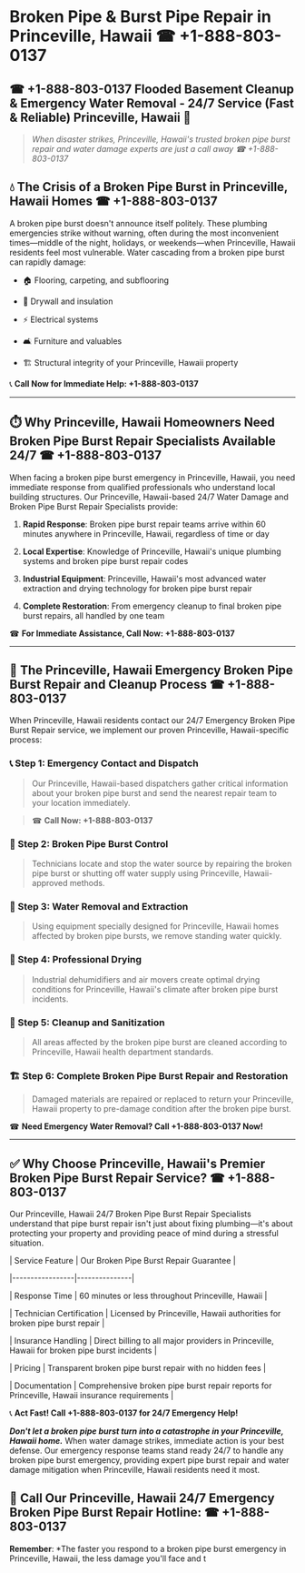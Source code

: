 # Broken Pipe & Burst Pipe Repair in Princeville, Hawaii ☎ +1-888-803-0137  
## ☎ +1-888-803-0137 Flooded Basement Cleanup & Emergency Water Removal - 24/7 Service (Fast & Reliable) Princeville, Hawaii 🚨  

> *When disaster strikes, Princeville, Hawaii's trusted broken pipe burst repair and water damage experts are just a call away ☎ +1-888-803-0137*  

## 💧 The Crisis of a Broken Pipe Burst in Princeville, Hawaii Homes ☎ +1-888-803-0137  

A broken pipe burst doesn't announce itself politely. These plumbing emergencies strike without warning, often during the most inconvenient times—middle of the night, holidays, or weekends—when Princeville, Hawaii residents feel most vulnerable. Water cascading from a broken pipe burst can rapidly damage:  

* 🏠 Flooring, carpeting, and subflooring  
* 🧱 Drywall and insulation  
* ⚡ Electrical systems  
* 🛋️ Furniture and valuables  
* 🏗️ Structural integrity of your Princeville, Hawaii property  

📞 **Call Now for Immediate Help: +1-888-803-0137**  

---  

## ⏱️ Why Princeville, Hawaii Homeowners Need Broken Pipe Burst Repair Specialists Available 24/7 ☎ +1-888-803-0137  

When facing a broken pipe burst emergency in Princeville, Hawaii, you need immediate response from qualified professionals who understand local building structures. Our Princeville, Hawaii-based 24/7 Water Damage and Broken Pipe Burst Repair Specialists provide:  

1. **Rapid Response**: Broken pipe burst repair teams arrive within 60 minutes anywhere in Princeville, Hawaii, regardless of time or day  
2. **Local Expertise**: Knowledge of Princeville, Hawaii's unique plumbing systems and broken pipe burst repair codes  
3. **Industrial Equipment**: Princeville, Hawaii's most advanced water extraction and drying technology for broken pipe burst repair  
4. **Complete Restoration**: From emergency cleanup to final broken pipe burst repairs, all handled by one team  

☎ **For Immediate Assistance, Call Now: +1-888-803-0137**  

---  

## 🔧 The Princeville, Hawaii Emergency Broken Pipe Burst Repair and Cleanup Process ☎ +1-888-803-0137  

When Princeville, Hawaii residents contact our 24/7 Emergency Broken Pipe Burst Repair service, we implement our proven Princeville, Hawaii-specific process:  

### 📞 Step 1: Emergency Contact and Dispatch  
> Our Princeville, Hawaii-based dispatchers gather critical information about your broken pipe burst and send the nearest repair team to your location immediately.  
> ☎ **Call Now: +1-888-803-0137**  

### 🚿 Step 2: Broken Pipe Burst Control  
> Technicians locate and stop the water source by repairing the broken pipe burst or shutting off water supply using Princeville, Hawaii-approved methods.  

### 🌊 Step 3: Water Removal and Extraction  
> Using equipment specially designed for Princeville, Hawaii homes affected by broken pipe bursts, we remove standing water quickly.  

### 💨 Step 4: Professional Drying  
> Industrial dehumidifiers and air movers create optimal drying conditions for Princeville, Hawaii's climate after broken pipe burst incidents.  

### 🧼 Step 5: Cleanup and Sanitization  
> All areas affected by the broken pipe burst are cleaned according to Princeville, Hawaii health department standards.  

### 🏗️ Step 6: Complete Broken Pipe Burst Repair and Restoration  
> Damaged materials are repaired or replaced to return your Princeville, Hawaii property to pre-damage condition after the broken pipe burst.  

☎ **Need Emergency Water Removal? Call +1-888-803-0137 Now!**  

---  

## ✅ Why Choose Princeville, Hawaii's Premier Broken Pipe Burst Repair Service? ☎ +1-888-803-0137  

Our Princeville, Hawaii 24/7 Broken Pipe Burst Repair Specialists understand that pipe burst repair isn't just about fixing plumbing—it's about protecting your property and providing peace of mind during a stressful situation.  

| Service Feature | Our Broken Pipe Burst Repair Guarantee |  
|-----------------|---------------|  
| Response Time | 60 minutes or less throughout Princeville, Hawaii |  
| Technician Certification | Licensed by Princeville, Hawaii authorities for broken pipe burst repair |  
| Insurance Handling | Direct billing to all major providers in Princeville, Hawaii for broken pipe burst incidents |  
| Pricing | Transparent broken pipe burst repair with no hidden fees |  
| Documentation | Comprehensive broken pipe burst repair reports for Princeville, Hawaii insurance requirements |  

📞 **Act Fast! Call +1-888-803-0137 for 24/7 Emergency Help!**  

***Don't let a broken pipe burst turn into a catastrophe in your Princeville, Hawaii home.*** When water damage strikes, immediate action is your best defense. Our emergency response teams stand ready 24/7 to handle any broken pipe burst emergency, providing expert pipe burst repair and water damage mitigation when Princeville, Hawaii residents need it most.  

## 📱 Call Our Princeville, Hawaii 24/7 Emergency Broken Pipe Burst Repair Hotline: ☎ +1-888-803-0137  

**Remember**: *The faster you respond to a broken pipe burst emergency in Princeville, Hawaii, the less damage you'll face and t
